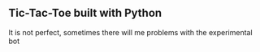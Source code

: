 ## Tic-Tac-Toe built with Python

It is not perfect, sometimes there will me problems with the experimental bot
